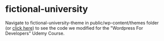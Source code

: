 # fictional-university

Navigate to fictional-university-theme in public/wp-content/themes folder (or [click here](https://github.com/juzdepom/fictional-university/tree/master/app/public/wp-content/themes/fictional-university-theme)) to see the code we modified for the "Wordpress For Developers" Udemy Course.  
